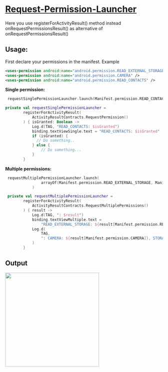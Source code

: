 # [Request-Permission-Launcher](https://developer.android.com/training/permissions/requesting)
Here you use registerForActivityResult() method instead onRequestPermissionsResult() as alternative of onRequestPermissionsResult()

## Usage:
First declare your permissions in the manifest. Example

```xml   
<uses-permission android:name="android.permission.READ_EXTERNAL_STORAGE" />
<uses-permission android:name="android.permission.CAMERA" />
<uses-permission android:name="android.permission.READ_CONTACTS" />
```
**Single permission:**
```kotlin
 requestSinglePermissionLauncher.launch(Manifest.permission.READ_CONTACTS)
 ```
```kotlin
private val requestSinglePermissionLauncher =
        registerForActivityResult(
            ActivityResultContracts.RequestPermission()
        ) { isGranted: Boolean ->
            Log.d(TAG, "READ_CONTACTS: $isGranted")
            binding.textViewSingle.text = "READ_CONTACTS: $isGranted"
            if (isGranted) {
              // Do something..
            } else {
                // Do something...
            }
        }
```


**Multiple permissions:**
```kotlin
 requestMultiplePermissionLauncher.launch(
                arrayOf(Manifest.permission.READ_EXTERNAL_STORAGE, Manifest.permission.CAMERA)
            )
```
```kotlin
 private val requestMultiplePermissionLauncher =
        registerForActivityResult(
            ActivityResultContracts.RequestMultiplePermissions()
        ) { result ->
            Log.d(TAG, ": $result")
            binding.textViewMultiple.text =
                "READ_EXTERNAL_STORAGE: ${result[Manifest.permission.READ_EXTERNAL_STORAGE]} & CAMERA: ${result[Manifest.permission.CAMERA]}"
            Log.d(
                TAG,
                ": CAMERA: ${result[Manifest.permission.CAMERA]}, STORAGE: ${result[Manifest.permission.READ_EXTERNAL_STORAGE]}"
            )
        }
```
## Output
<img src="https://github.com/livin-bad/Request-Permission-Launcher/blob/main/doc/Runtime%20Permission.gif" width="300">
